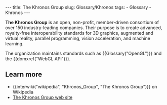 --- title: The Khronos Group slug: Glossary/Khronos tags: - Glossary - Khronos ---

**The Khronos Group** is an open, non-profit, member-driven consortium of over 150 industry-leading companies. Their purpose is to create advanced, royalty-free interoperability standards for 3D graphics, augmented and virtual reality, parallel programming, vision acceleration, and machine learning.

The organization maintains standards such as {{Glossary("OpenGL")}} and the {{domxref("WebGL API")}}.

Learn more
----------

-   {{interwiki("wikipedia", "Khronos\_Group", "The Khronos Group")}} on Wikipedia
-   [The Khronos Group web site](https://www.khronos.org/)
